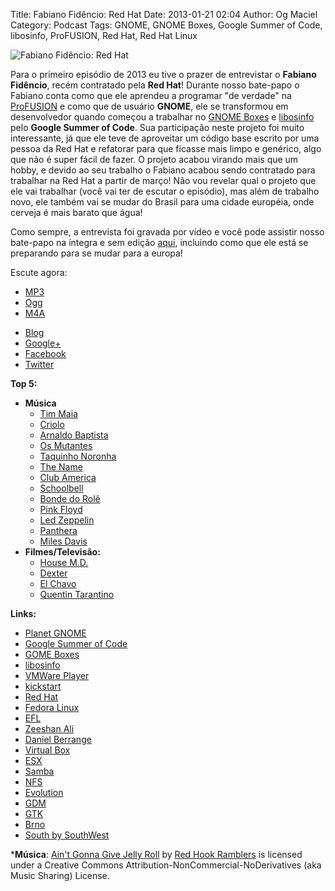Title: Fabiano Fidêncio: Red Hat
Date: 2013-01-21 02:04
Author: Og Maciel
Category: Podcast
Tags: GNOME, GNOME Boxes, Google Summer of Code, libosinfo, ProFUSION, Red Hat, Red Hat Linux

![Fabiano Fidêncio: Red Hat]({filename}/images/fabianofidencio.jpg)

Para o primeiro episódio de 2013 eu tive o prazer de entrevistar o
**Fabiano Fidêncio**, recém contratado pela **Red Hat**! Durante nosso
bate-papo o Fabiano conta como que ele aprendeu a programar "de verdade"
na [ProFUSION](http://www.profusion.mobi/ "ProFUSION") e como que de
usuário **GNOME**, ele se transformou em desenvolvedor quando começou a
trabalhar no [GNOME Boxes](https://live.gnome.org/Boxes "GNOME Boxes") e
[libosinfo](https://www.redhat.com/mailman/listinfo/libosinfo "libosinfo")
pelo **Google Summer of Code**. Sua participação neste projeto foi muito
interessante, já que ele teve de aproveitar um código base escrito por
uma pessoa da Red Hat e refatorar para que ficasse mais limpo e
genérico, algo que não é super fácil de fazer. O projeto acabou virando
mais que um hobby, e devido ao seu trabalho o Fabiano acabou sendo
contratado para trabalhar na Red Hat a partir de março! Não vou revelar
qual o projeto que ele vai trabalhar (você vai ter de escutar o
episódio), mas além de trabalho novo, ele também vai se mudar do Brasil
para uma cidade européia, onde cerveja é mais barato que água!

Como sempre, a entrevista foi gravada por vídeo e você pode assistir
nosso bate-papo na íntegra e sem edição
[aqui](http://bit.ly/Vfblgu "video"), incluindo como que ele está se
preparando para se mudar para a europa!

Escute agora:
* [MP3](http://downloads.ogmaciel.com/castalio-podcast-49.mp3)
* [Ogg](http://downloads.ogmaciel.com/castalio-podcast-49.ogg)
* [M4A](http://downloads.ogmaciel.com/castalio-podcast-49.m4a)

-   [Blog](http://blog.fidencio.org/)
-   [Google+](https://plus.google.com/116512253405346448508)
-   [Facebook](https://www.facebook.com/fabianofidencio)
-   [Twitter](https://twitter.com/ffidencio)

**Top 5:**

-   **Música**
    -   [Tim
        Maia](http://www.last.fm/music/Tim+Maia?ac=tim%20maia "http://www.last.fm/music/Tim+Maia?ac=tim%20maia")
    -   [Criolo](http://www.criolo.net/music.html "Criolo")
    -   [Arnaldo
        Baptista](http://www.arnaldobaptista.com.br/ "http://www.arnaldobaptista.com.br/")
    -   [Os
        Mutantes](http://www.last.fm/music/Os+Mutantes?ac=os%20muta "http://www.last.fm/music/Os+Mutantes?ac=os%20muta")
    -   [Taquinho
        Noronha](http://www.myspace.com/taquinhonoronha "http://www.myspace.com/taquinhonoronha")
    -   [The
        Name](http://www.myspace.com/thenamemusik "http://www.myspace.com/thenamemusik")
    -   [Club
        America](https://www.facebook.com/clubclubamerica "https://www.facebook.com/clubclubamerica")
    -   [Schoolbell](https://soundcloud.com/rwbclub/schoobell-spin-me "https://soundcloud.com/rwbclub/schoobell-spin-me")
    -   [Bonde do
        Rolê](https://soundcloud.com/bondedorole "https://soundcloud.com/bondedorole")
    -   [Pink
        Floyd](http://www.last.fm/music/Pink+Floyd?ac=pink "http://www.last.fm/music/Pink+Floyd?ac=pink")
    -   [Led
        Zeppelin](http://www.last.fm/music/Led+Zeppelin?ac=led%20zep "http://www.last.fm/music/Led+Zeppelin?ac=led%20zep")
    -   [Panthera](http://www.last.fm/music/Pantera?ac=pantera "http://www.last.fm/music/Pantera?ac=pantera")
    -   [Miles
        Davis](http://www.last.fm/music/Miles+Davis?ac=miles "http://www.last.fm/music/Miles+Davis?ac=miles")
-   **Filmes/Televisão:**
    -   [House
        M.D.](http://www.imdb.com/title/tt0412142/ "http://www.imdb.com/title/tt0412142/")
    -   [Dexter](http://www.imdb.com/title/tt0773262/ "http://www.imdb.com/title/tt0773262/")
    -   [El
        Chavo](http://www.imdb.com/title/tt0229889/ "http://www.imdb.com/title/tt0229889/")
    -   [Quentin
        Tarantino](http://www.imdb.com/name/nm0000233/ "http://www.imdb.com/name/nm0000233/")

**Links:**

-   [Planet GNOME](https://duckduckgo.com/?q=Planet+GNOME)
-   [Google Summer of
    Code](https://duckduckgo.com/?q=Google+Summer+of+Code)
-   [GOME Boxes](https://duckduckgo.com/?q=GOME+Boxes)
-   [libosinfo](https://duckduckgo.com/?q=libosinfo)
-   [VMWare Player](https://duckduckgo.com/?q=VMWare+Player)
-   [kickstart](https://duckduckgo.com/?q=kickstart)
-   [Red Hat](https://duckduckgo.com/?q=Red+Hat)
-   [Fedora Linux](https://duckduckgo.com/?q=Fedora+Linux)
-   [EFL](https://duckduckgo.com/?q=EFL)
-   [Zeeshan Ali](https://duckduckgo.com/?q=Zeeshan+Ali)
-   [Daniel Berrange](https://duckduckgo.com/?q=Daniel+Berrange)
-   [Virtual Box](https://duckduckgo.com/?q=Virtual+Box)
-   [ESX](https://duckduckgo.com/?q=ESX)
-   [Samba](https://duckduckgo.com/?q=Samba)
-   [NFS](https://duckduckgo.com/?q=NFS)
-   [Evolution](https://duckduckgo.com/?q=Evolution)
-   [GDM](https://duckduckgo.com/?q=GDM)
-   [GTK](https://duckduckgo.com/?q=GTK)
-   [Brno](https://duckduckgo.com/?q=Brno)
-   [South by SouthWest](https://duckduckgo.com/?q=South+by+SouthWest)

***Música**: [Ain't Gonna Give Jelly
Roll](http://freemusicarchive.org/music/Red_Hook_Ramblers/Live__WFMU_on_Antique_Phonograph_Music_Program_with_MAC_Feb_8_2011/Red_Hook_Ramblers_-_12_-_Aint_Gonna_Give_Jelly_Roll)
by [Red Hook Ramblers](http://www.redhookramblers.com/) is licensed under a Creative Commons
Attribution-NonCommercial-NoDerivatives (aka Music Sharing) License.
